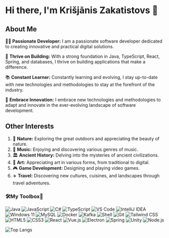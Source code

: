 # Hi there, I'm Krišjānis Zakatistovs 👋

## About Me

👨‍💻 **Passionate Developer:** I am a passionate software developer dedicated to creating innovative and practical digital solutions.

🚀 **Thrive on Building:** With a strong foundation in Java, TypeScript, React, Spring, and databases, I thrive on building applications that make a difference.

📚 **Constant Learner:** Constantly learning and evolving, I stay up-to-date with new technologies and methodologies to stay at the forefront of the industry.

🤝 **Embrace Innovation:** I embrace new technologies and methodologies to adapt and innovate in the ever-evolving landscape of software development.

## Other Interests

1. 🌱 **Nature:** Exploring the great outdoors and appreciating the beauty of nature.
2. 🎵 **Music:** Enjoying and discovering various genres of music.
3. 🏛️ **Ancient History:** Delving into the mysteries of ancient civilizations.
4. 🎨 **Art:** Appreciating art in various forms, from traditional to digital.
5. 🎮 **Game Development:** Designing and playing video games.
6. ✈️ **Travel:** Discovering new cultures, cuisines, and landscapes through travel adventures.

### 🛠️My Toolbox🧰
![Java](https://img.shields.io/badge/Java-007396?style=flat-square&logo=java&logoColor=white)
![JavaScript](https://img.shields.io/badge/JavaScript-F7DF1E?style=flat-square&logo=javascript&logoColor=black)
![C#](https://img.shields.io/badge/C%23-239120?style=flat-square&logo=c-sharp&logoColor=white)
![TypeScript](https://img.shields.io/badge/TypeScript-3178C6?style=flat-square&logo=typescript&logoColor=white)
![VS Code](https://img.shields.io/badge/VS_Code-007ACC?style=flat-square&logo=visual-studio-code&logoColor=white)
![IntelliJ IDEA](https://img.shields.io/badge/IntelliJ_IDEA-000000?style=flat-square&logo=intellij-idea&logoColor=white)
![Windows 11](https://img.shields.io/badge/Windows-0078D6?style=flat-square&logo=windows&logoColor=white)
![MySQL](https://img.shields.io/badge/MySQL-4479A1?style=flat-square&logo=mysql&logoColor=white)
![Docker](https://img.shields.io/badge/Docker-2496ED?style=flat-square&logo=docker&logoColor=white)
![Kafka](https://img.shields.io/badge/Apache%20Kafka-231F20?style=flat-square&logo=apache-kafka&logoColor=white)
![Shell](https://img.shields.io/badge/Shell-4EAA25?style=flat-square&logo=gnu-bash&logoColor=white)
![Git](https://img.shields.io/badge/Git-F05032?style=flat-square&logo=git&logoColor=white)
![Tailwind CSS](https://img.shields.io/badge/Tailwind_CSS-38B2AC?style=flat-square&logo=tailwind-css&logoColor=white)
![HTML5](https://img.shields.io/badge/HTML5-E34F26?style=flat-square&logo=html5&logoColor=white)
![CSS3](https://img.shields.io/badge/CSS3-1572B6?style=flat-square&logo=css3&logoColor=white)
![React](https://img.shields.io/badge/React-61DAFB?style=flat-square&logo=react&logoColor=white)
![Vue.js](https://img.shields.io/badge/Vue.js-4FC08D?style=flat-square&logo=vue-dot-js&logoColor=white)
![Electron](https://img.shields.io/badge/Electron-47848F?style=flat-square&logo=electron&logoColor=white)
![Spring](https://img.shields.io/badge/Spring-6DB33F?style=flat-square&logo=spring&logoColor=white)
![Unity](https://img.shields.io/badge/Unity-000000?style=flat-square&logo=unity&logoColor=white)
![Node.js](https://img.shields.io/badge/Node.js-339933?style=flat-square&logo=node-dot-js&logoColor=white)

![Top Langs](https://github-readme-stats.vercel.app/api/top-langs/?username=ShadyWestHaze&layout=compact&theme=highcontrast)
